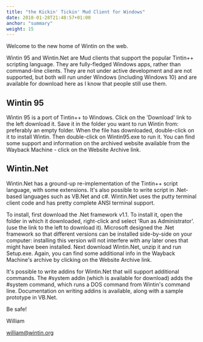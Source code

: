```yaml
---
title: "the Kickin' Tickin' Mud Client for Windows"
date: 2018-01-28T21:48:57+01:00
anchor: "summary"
weight: 15
---
```


Welcome to the new home of Wintin on the web. 

Wintin 95 and Wintin.Net are Mud clients that support the popular Tintin++ scripting language. They are fully-fledged Windows apps, rather than command-line clients. They are not under active development and are not supported, but both will run under Windows (including Windows 10) and are available for download here as I know that people still use them.

## Wintin 95 ##

Wintin 95 is a port of Tintin++ to Windows. Click on the 'Download' link to the left download it. Save it in the folder you want to run Wintin from: preferably an empty folder.  When the file has downloaded, double-click on it to install Wintin. Then double-click on Wintin95.exe to run it. You can find some support and information on the archived website available from the Wayback Machine - click on the Website Archive link.

## Wintin.Net ##

Wintin.Net has a ground-up re-implementation of the Tintin++ script language, with some extensions. It's also possible to write script in .Net-based languages such as VB.Net and c#. Wintin.Net uses the putty terminal client code and has pretty complete ANSI terminal support. 

To install, first download the .Net framework v1.1. To install it, open the folder in which it downloaded, right-click and select 'Run as Administrator'. (use the link to the left to download it). Microsoft designed the .Net framework so that different versions can be installed side-by-side on your computer: installing this version will not interfere with any later ones that might have been installed. Next	 download Wintin.Net, unzip it and run Setup.exe. Again, you can find some additional info in the Wayback Machine's archive by clicking on the Website Archive link. 

It's possible to write addins for Wintin.Net that will support additional commands. The #system addin (which is available for download) adds the #system command, which runs a DOS command from Wintin's command line. Documentation on writing addins is available, along with a sample prototype in VB.Net.

Be safe!

William

william@wintin.org  